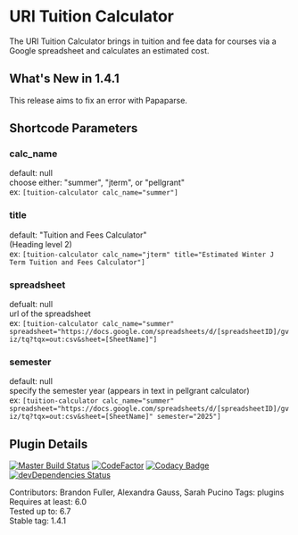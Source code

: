 # URI Tuition Calculator

The URI Tuition Calculator brings in tuition and fee data for courses via a Google spreadsheet and calculates an estimated cost.

## What's New in 1.4.1 
This release aims to fix an error with Papaparse.  

## Shortcode Parameters 

### calc_name
default: null \
choose either: "summer", "jterm", or "pellgrant" \
ex: `[tuition-calculator calc_name="summer"]`

### title 
default: "Tuition and Fees Calculator" \
(Heading level 2) \
ex: `[tuition-calculator calc_name="jterm" title="Estimated Winter J Term Tuition and Fees Calculator"]`

### spreadsheet
defualt: null \
url of the spreadsheet \
ex: `[tuition-calculator calc_name="summer" spreadsheet="https://docs.google.com/spreadsheets/d/[spreadsheetID]/gviz/tq?tqx=out:csv&sheet=[SheetName]"]`

### semester 
default: null \
specify the semester year (appears in text in pellgrant calculator)\
ex: `[tuition-calculator calc_name="summer" spreadsheet="https://docs.google.com/spreadsheets/d/[spreadsheetID]/gviz/tq?tqx=out:csv&sheet=[SheetName]" semester="2025"]`



## Plugin Details

[![Master Build Status](https://travis-ci.com/uriweb/uri-plugin-template.svg?branch=master "Master build status")](https://travis-ci.com/uriweb/uri-plugin-template)
[![CodeFactor](https://www.codefactor.io/repository/github/uriweb/uri-plugin-template/badge/master)](https://www.codefactor.io/repository/github/uriweb/uri-plugin-template/overview/master)
[![Codacy Badge](https://api.codacy.com/project/badge/Grade/77712193bd8643f88fad1fbdc8a02c87)](https://www.codacy.com/app/uriweb/uri-plugin-template?utm_source=github.com&amp;utm_medium=referral&amp;utm_content=uriweb/uri-plugin-template&amp;utm_campaign=Badge_Grade)
[![devDependencies Status](https://david-dm.org/uriweb/uri-plugin-template/dev-status.svg)](https://david-dm.org/uriweb/uri-plugin-template?type=dev)



Contributors: Brandon Fuller, Alexandra Gauss, Sarah Pucino
Tags: plugins  
Requires at least: 6.0  
Tested up to: 6.7  
Stable tag: 1.4.1

